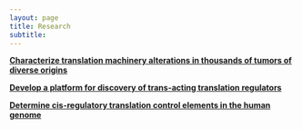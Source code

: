 ```yaml
---
layout: page
title: Research
subtitle:
---
```

[**Characterize translation machinery alterations in thousands of tumors of diverse origins**](/2018-06-26-Cancer_Bioinformatics/)


[**Develop a platform for discovery of trans-acting translation regulators**](/2018-06-26-CRISPR_Screen/)


[**Determine cis-regulatory translation control elements in the human genome**](/2018-05-30-first-post/)